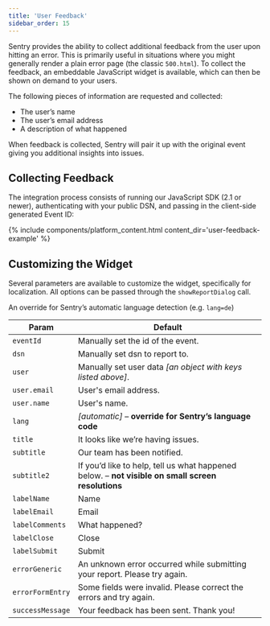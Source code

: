 ```yaml
---
title: 'User Feedback'
sidebar_order: 15
---
```


Sentry provides the ability to collect additional feedback from the user upon hitting an error. This is primarily useful in situations where you might generally render a plain error page (the classic `500.html`). To collect the feedback, an embeddable JavaScript widget is available, which can then be shown on demand to your users.

The following pieces of information are requested and collected:

-   The user’s name
-   The user’s email address
-   A description of what happened

When feedback is collected, Sentry will pair it up with the original event giving you additional insights into issues.

## Collecting Feedback

The integration process consists of running our JavaScript SDK (2.1 or newer), authenticating with your public DSN, and passing in the client-side generated Event ID:

{% include components/platform_content.html content_dir='user-feedback-example' %}

## Customizing the Widget

Several parameters are available to customize the widget, specifically for localization. All options can be passed through the `showReportDialog` call.

An override for Sentry’s automatic language detection (e.g. `lang=de`)

| Param | Default |
| --- | --- |
| `eventId` | Manually set the id of the event. |
| `dsn` | Manually set dsn to report to. |
| `user` | Manually set user data _[an object with keys listed above]_. |
| `user.email` | User's email address. |
| `user.name` | User's name. |
| `lang` | _[automatic]_ – **override for Sentry’s language code** |
| `title` | It looks like we’re having issues. |
| `subtitle` | Our team has been notified. |
| `subtitle2` | If you’d like to help, tell us what happened below. – **not visible on small screen resolutions** |
| `labelName` | Name |
| `labelEmail` | Email |
| `labelComments` | What happened? |
| `labelClose` | Close |
| `labelSubmit` | Submit |
| `errorGeneric` | An unknown error occurred while submitting your report. Please try again. |
| `errorFormEntry` | Some fields were invalid. Please correct the errors and try again. |
| `successMessage` | Your feedback has been sent. Thank you! |
